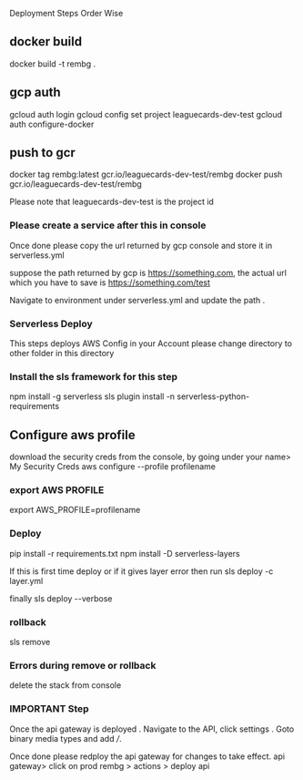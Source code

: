 Deployment Steps Order Wise

## docker build ##
docker build -t rembg .

## gcp auth ##
gcloud auth login
gcloud config set project leaguecards-dev-test
gcloud auth configure-docker

## push to gcr ##
docker tag rembg:latest gcr.io/leaguecards-dev-test/rembg
docker push gcr.io/leaguecards-dev-test/rembg

Please note that leaguecards-dev-test is the project id

### Please create a service after this in console ###

Once done please copy the url returned by gcp console and store it in serverless.yml

suppose the path returned by gcp is https://something.com, the actual url which you have to 
save is https://something.com/test

Navigate to environment under serverless.yml and update the path .

### Serverless Deploy ###
This steps deploys AWS Config in your Account
please change directory to other folder in this directory

### Install the sls framework for this step ###
npm install -g serverless
sls plugin install -n serverless-python-requirements

## Configure aws profile ##
download the security creds from the console, by going under your name> My Security Creds
aws configure --profile profilename

### export AWS PROFILE ##
export AWS_PROFILE=profilename

### Deploy ###
pip install -r requirements.txt
npm install -D serverless-layers

If this is first time deploy or if it gives layer error then run 
sls deploy -c layer.yml 

finally
sls deploy --verbose

### rollback ###
sls remove

### Errors during remove or rollback ###
delete the stack from console

### IMPORTANT Step ###
Once the api gateway is deployed .
Navigate to the API, click settings . 
Goto binary media types and add */*.
 
Once done please redploy the api gateway for changes to take effect.
api gateway> click on prod rembg > actions > deploy api


